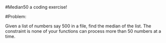 #Median50 a coding exercise!

#Problem:

Given a list of numbers say 500 in a file, find the median of the list. The constraint is none of your functions can process more than 50 numbers at a time.